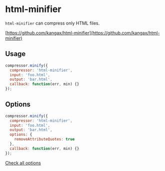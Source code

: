 # html-minifier

`html-minifier` can compress only HTML files.

[https://github.com/kangax/html-minifier](https://github.com/kangax/html-minifier)

## Usage

```js
compressor.minify({
  compressor: 'html-minifier',
  input: 'foo.html',
  output: 'bar.html',
  callback: function(err, min) {}
});
```

## Options

```js
compressor.minify({
  compressor: 'html-minifier',
  input: 'foo.html',
  output: 'bar.html',
  options: {
    removeAttributeQuotes: true
  },
  callback: function(err, min) {}
});
```

[Check all options](https://github.com/kangax/html-minifier)
